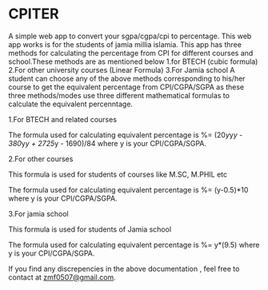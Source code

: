 # CPITER
A simple web app to convert your sgpa/cgpa/cpi to percentage.
This web app works is for the students of jamia millia islamia.
This app has three methods for calculating the percentage from CPI for different courses and school.These methods are as mentioned below
1.for BTECH (cubic formula)
2.For other university courses (Linear Formula)
3.For Jamia school 
A student can choose any of the above methods corresponding to his/her course to get the equivalent percentage from CPI/CGPA/SGPA as these three methods/modes use three different mathematical formulas to calculate the equivalent percenntage.

1.For BTECH and related courses

The formula used for calculating equivalent percentage is 
%= (20*y*y*y - 380*y*y + 2725*y - 1690)/84
where y is your CPI/CGPA/SGPA.

2.For other courses

This formula is used for students of courses like M.SC, M.PHIL etc

The formula used for calculating equivalent percentage is 
%= (y-0.5)*10
where y is your CPI/CGPA/SGPA.

3.For jamia school

This formula is used for students of Jamia school

The formula used for calculating equivalent percentage is 
%= y*(9.5)
where y is your CPI/CGPA/SGPA.

If you find any discrepencies in the above documentation , feel free to contact at zmf0507@gmail.com.


